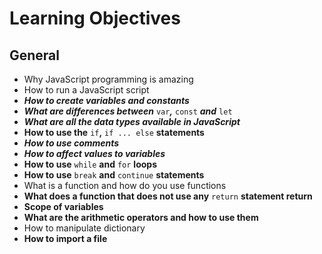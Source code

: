 # Learning Objectives

## **General**

- Why JavaScript programming is amazing
- How to run a JavaScript script
- _**How to create variables and constants**_
- _**What are differences between**_ `var`_**,**_ `const` _**and**_ `let`
- _**What are all the data types available in JavaScript**_
- **How to use the** `if`**,** `if ... else` **statements**
- _**How to use comments**_
- _**How to affect values to variables**_
- **How to use** `while` **and** `for` **loops**
- **How to use** `break` **and** `continue` **statements**
- What is a function and how do you use functions
- **What does a function that does not use any** `return` **statement return**
- **Scope of variables**
- **What are the arithmetic operators and how to use them**
- How to manipulate dictionary
- **How to import a file**